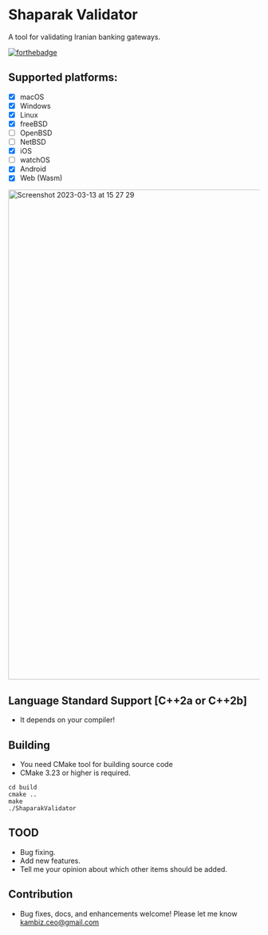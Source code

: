 # Shaparak Validator
A tool for validating Iranian banking gateways.

[![forthebadge](https://forthebadge.com/images/badges/made-with-c-plus-plus.svg)](https://forthebadge.com)

## Supported platforms:

- [x] macOS
- [x] Windows
- [x] Linux
- [x] freeBSD
- [ ] OpenBSD
- [ ] NetBSD
- [x] iOS
- [ ] watchOS
- [x] Android
- [x] Web (Wasm)

<img width="980" alt="Screenshot 2023-03-13 at 15 27 29" src="https://user-images.githubusercontent.com/4066299/224695410-3f1b2d4d-d085-4e66-98fa-1bb59154625d.png">

## Language Standard Support [C++2a or C++2b]
- It depends on your compiler!

## Building

- You need CMake tool for building source code
- CMake 3.23 or higher is required.

```
cd build
cmake ..
make
./ShaparakValidator

```

## TOOD
- Bug fixing.
- Add new features.
- Tell me your opinion about which other items should be added.

## Contribution
- Bug fixes, docs, and enhancements welcome! Please let me know kambiz.ceo@gmail.com
